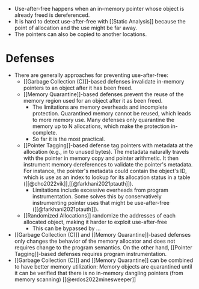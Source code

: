 - Use-after-free happens when an in-memory pointer whose object is already freed is dereferenced.
- It is hard to detect use-after-free with [[Static Analysis]] because the point of allocation and the use might be far away. 
- The pointers can also be copied to another locations.
# Defenses
- There are generally approaches for preventing use-after-free:
	- [[Garbage Collection (C)]]-based defenses invalidate in-memory pointers to an object after it has been freed. 
	- [[Memory Quarantine]]-based defenses prevent the reuse of the memory region used for an object after it as been freed. 
		- The limitations are memory overheads and incomplete protection. Quarantined memory cannot be reused, which leads to more memory use. Many defenses only quarantine the memory up to N allocations, which make the protection in-complete. 
		- So far it is the most practical.
	- [[Pointer Tagging]]-based defense tag pointers with metadata at the allocation (e.g., in to unused bytes). The metadata naturally travels with the pointer in memory copy and pointer arithmetic. It then instrument memory dereferences to validate the pointer's metadata. For instance, the pointer's metadata could contain the object's ID, which is use as an index to lookup for its allocation status in a table ([[@cho2022vik]],[[@farkhani2021ptauth]]).
		- Limitations include excessive overheads from program instrumentation. Some solves this by conservatively instrumenting pointer uses that might be use-after-free ([[@farkhani2021ptauth]]).
	- [[Randomized Allocations]] randomize the addresses of each allocated object, making it harder to exploit use-after-free
		- This can be bypassed by ...
- [[Garbage Collection (C)]] and [[Memory Quarantine]]-based defenses only changes the behavior of the memory allocator and does not requires change to the program semantics. On the other hand, [[Pointer Tagging]]-based defenses requires program instrumentation.
- [[Garbage Collection (C)]] and [[Memory Quarantine]] can be combined to have better memory utilization: Memory objects are quarantined until it can be verified that there is no in-memory dangling pointers (from memory scanning) [[@erdos2022minesweeper]]